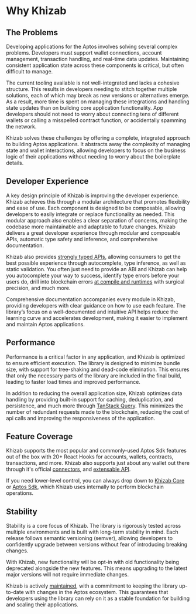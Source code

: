 # Why Khizab

## The Problems

Developing applications for the Aptos involves solving several complex problems. Developers must support wallet connections, account management, transaction handling, and real-time data updates. Maintaining consistent application state across these components is critical, but often difficult to manage.

The current tooling available is not well-integrated and lacks a cohesive structure. This results in developers needing to stitch together multiple solutions, each of which may break as new versions or alternatives emerge. As a result, more time is spent on managing these integrations and handling state updates than on building core application functionality. App developers should not need to worry about connecting tens of different wallets or calling a misspelled contract function, or accidentally spamming the network.

Khizab solves these challenges by offering a complete, integrated approach to building Aptos applications. It abstracts away the complexity of managing state and wallet interactions, allowing developers to focus on the business logic of their applications without needing to worry about the boilerplate details.

## Developer Experience

A key design principle of Khizab is improving the developer experience. Khizab achieves this through a modular architecture that promotes flexibility and ease of use. Each component is designed to be composable, allowing developers to easily integrate or replace functionality as needed. This modular approach also enables a clear separation of concerns, making the codebase more maintainable and adaptable to future changes.
Khizab delivers a great developer experience through modular and composable APIs, automatic type safety and inference, and comprehensive documentation.

Khizab also provides [strongly typed APIs](/react/typescript), allowing consumers to get the best possible experience through autocomplete, type inference, as well as static validation. You often just need to provide an ABI and Khizab can help you autocomplete your way to success, identify type errors before your users do, drill into blockchain errors [at compile and runtimes](/react/guides/error-handling) with surgical precision, and much more.

Comprehensive documentation accompanies every module in Khizab, providing developers with clear guidance on how to use each feature. The library’s focus on a well-documented and intuitive API helps reduce the learning curve and accelerates development, making it easier to implement and maintain Aptos applications.


## Performance

Performance is a critical factor in any application, and Khizab is optimized to ensure efficient execution. The library is designed to minimize bundle size, with support for tree-shaking and dead-code elimination. This ensures that only the necessary parts of the library are included in the final build, leading to faster load times and improved performance.

In addition to reducing the overall application size, Khizab optimizes data handling by providing built-in support for caching, deduplication, and persistence, and much more through [TanStack Query](/react/guides/tanstack-query). This minimizes the number of redundant requests made to the blockchain, reducing the cost of api calls and improving the responsiveness of the application.

## Feature Coverage

Khizab supports the most popular and commonly-used Aptos Sdk features out of the box with 20+ React Hooks for accounts, wallets, contracts, transactions,  and more. Khizab also supports just about any wallet out there through it's official [connectors](/react/api/connectors), and [extensable API](/dev/creating-connectors).

If you need lower-level control, you can always drop down to [Khizab Core](/core/getting-started) or [Aptos Sdk](https://github.com/aptos-labs/aptos-ts-sdk), which Khizab uses internally to perform blockchain operations.

## Stability

Stability is a core focus of Khizab. The library is rigorously tested across multiple environments and is built with long-term stability in mind. Each release follows semantic versioning (semver), allowing developers to confidently upgrade between versions without fear of introducing breaking changes.

With Khizab, new functionality will be opt-in with old functionality being deprecated alongside the new features. This means upgrading to the latest major versions will not require immediate changes.

Khizab is actively [maintained](https://github.com/khizab/khizab), with a commitment to keeping the library up-to-date with changes in the Aptos ecosystem. This guarantees that developers using the library can rely on it as a stable foundation for building and scaling their applications.
